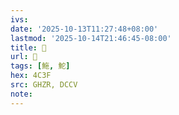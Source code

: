 ```yaml
---
ivs:
date: '2025-10-13T11:27:48+08:00'
lastmod: '2025-10-14T21:46:45-08:00'
title: 󰙺
url: 󰙺
tags: [䰿, 鮀]
hex: 4C3F
src: GHZR, DCCV
note:
---
```

